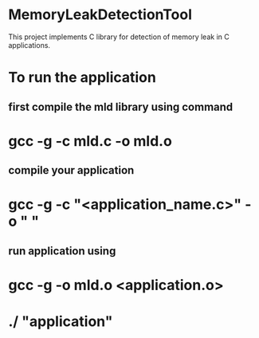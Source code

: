 # MemoryLeakDetectionTool
This project implements C library for detection of memory leak in C applications.

# To run the application 
## first compile the mld library using command 
 # gcc -g -c mld.c -o mld.o
## compile your application 
  # gcc -g -c "<application_name.c>" -o " <application name.o> "
## run application using 
  # gcc -g -o <application> mld.o <application.o>
  # ./ "application"
 
